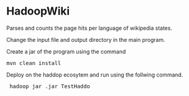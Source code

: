 # HadoopWiki
Parses and counts the page hits per language of wikipedia states.

Change the input file and output directory in the main program.

Create a jar of the program using the command 
<pre>mvn clean install</pre>

Deploy on the haddop ecosytem and run using the follwing command.

<pre> hadoop jar <name_of_jar>.jar TestHaddo </pre>
